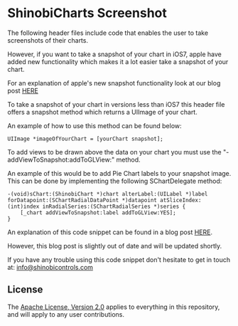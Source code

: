 ShinobiCharts Screenshot
===============

The following header files include code that enables the user to take screenshots of their charts.

However, if you want to take a snapshot of your chart in iOS7, apple have added new functionality which makes it a lot easier take a snapshot of your chart.

For an explanation of apple's new snapshot functionality look at our blog post [HERE](http://www.shinobicontrols.com/blog/posts/2013/09/30/ios7-day-by-day-day-7-taking-snapshots-of-uiviews/)

To take a snapshot of your chart in versions less than iOS7 this header file offers a snapshot method which returns a UIImage of your chart. 

An example of how to use this method can be found below:

	UIImage *imageOfYourChart = [yourChart snapshot];
	
To add views to be drawn above the data on your chart you must use the "-addViewToSnapshot:addToGLView:" method.

An example of this would be to add Pie Chart labels to your snapshot image. This can be done by implementing the following SChartDelegate method:

	-(void)sChart:(ShinobiChart *)chart alterLabel:(UILabel *)label forDatapoint:(SChartRadialDataPoint *)datapoint atSliceIndex:(int)index inRadialSeries:(SChartRadialSeries *)series {
    	[_chart addViewToSnapshot:label addToGLView:YES];
	}

An explanation of this code snippet can be found in a blog post [HERE](http://www.shinobicontrols.com/blog/posts/2012/03/26/taking-a-shinobichart-screenshot-from-your-app/). 

However, this blog post is slightly out of date and will be updated shortly.

If you have any trouble using this code snippet don't hesitate to get in touch at: info@shinobicontrols.com

License
-------

The [Apache License, Version 2.0](license.txt) applies to everything in this repository, and will apply to any user contributions.